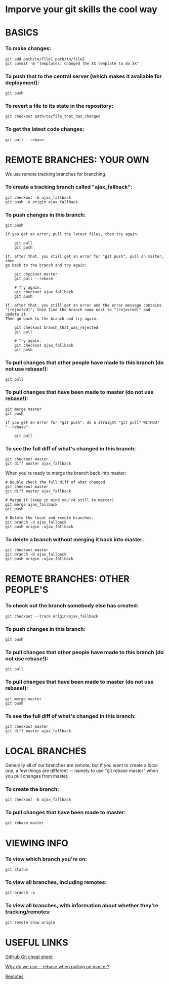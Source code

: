 
# Imporve your git skills the cool way

# BASICS

### To make changes:

	git add path/to/file1 path/to/file2
	git commit -m "templates: Changed the XX template to do XX"

### To push that to the central server (which makes it available for deployment):

	git push

### To revert a file to its state in the repository:

	git checkout path/to/file_that_has_changed

### To get the latest code changes:

	git pull --rebase


# REMOTE BRANCHES: YOUR OWN

We use remote tracking branches for branching.

### To create a tracking branch called "ajax_fallback":

	git checkout -b ajax_fallback
	git push -u origin ajax_fallback

### To push changes in this branch:

	git push

	If you get an error, pull the latest files, then try again:

		git pull
		git push

	If, after that, you still get an error for "git push", pull on master, then
	go back to the branch and try again:

		git checkout master
		git pull --rebase

		# Try again.
		git checkout ajax_fallback
		git push

	If, after that, you still get an error and the error message contains
	"[rejected]", then find the branch name next to "[rejected]" and update it.
	Then go back to the branch and try again.

		git checkout branch_that_was_rejected
		git pull

		# Try again.
		git checkout ajax_fallback
		git push

### To pull changes that other people have made to this branch (do not use rebase!):

	git pull

### To pull changes that have been made to master (do not use rebase!):

	git merge master
	git push

	If you get an error for "git push", do a straight "git pull" WITHOUT "--rebase".

		git pull

### To see the full diff of what's changed in this branch:

	git checkout master
	git diff master ajax_fallback

When you're ready to merge the branch back into master:

	# Double check the full diff of what changed.
	git checkout master
	git diff master ajax_fallback

	# Merge it (keep in mind you're still in master).
	git merge ajax_fallback
	git push

	# Delete the local and remote branches.
	git branch -d ajax_fallback
	git push origin :ajax_fallback

### To delete a branch without merging it back into master:

	git checkout master
	git branch -D ajax_fallback
	git push origin :ajax_fallback


# REMOTE BRANCHES: OTHER PEOPLE'S


### To check out the branch somebody else has created:

	git checkout --track origin/ajax_fallback

### To push changes in this branch:

	git push

### To pull changes that other people have made to this branch (do not use rebase!):

	git pull

### To pull changes that have been made to master (do not use rebase!):

	git merge master
	git push

### To see the full diff of what's changed in this branch:

	git checkout master
	git diff master ajax_fallback


# LOCAL BRANCHES

Generally all of our branches are remote, but if you want to create a local one,
a few things are different -- namely to use "git rebase master" when you pull
changes from master.

### To create the branch:

	git checkout -b ajax_fallback

### To pull changes that have been made to master:

	git rebase master


# VIEWING INFO


### To view which branch you're on:

	git status

### To view all branches, including remotes:

	git branch -a

### To view all branches, with information about whether they're tracking/remotes:

	git remote show origin


# USEFUL LINKS


[GitHub Git cheat sheet](http://help.github.com/git-cheat-sheets/)

[Why do we use --rebase when pulling on master?](http://gitready.com/advanced/2009/02/11/pull-with-rebase.html)

[Remotes](http://progit.org/book/ch3-5.html)
